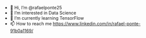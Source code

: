 - 👋 Hi, I’m @rafaelponte25
- 👀 I’m interested in Data Science
- 🌱 I’m currently learning TensorFlow
- 📫 How to reach me https://www.linkedin.com/in/rafael-ponte-91b0a1169/

<!---
rafaelponte25/rafaelponte25 is a ✨ special ✨ repository because its `README.md` (this file) appears on your GitHub profile.
You can click the Preview link to take a look at your changes.
--->
